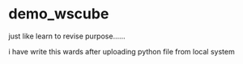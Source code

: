 # demo_wscube
just like learn to revise purpose......


i have write this wards after uploading python file from local system
